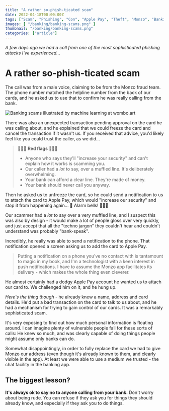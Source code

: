 ```yaml
---
title: "A rather so-phish-ticated scam"
date: 2022-04-18T00:00:00Z
tags: ["Scam", "Phishing", "Con", "Apple Pay", "Theft", "Monzo", "Banking" ]
images: [ "/banking/banking-scams.png" ]
thumbnail: "/banking/banking-scams.png"
categories: ["article"]
---
```


_A few days ago we had a call from one of the most sophisticated phishing attacks I've experienced..._

# A rather so-phish-ticated scam

The call was from a male voice, claiming to be from the Monzo fraud team. The phone number matched the helpline number from the back of our cards, and he asked us to use that to confirm he was really calling from the bank.

![Banking scams illustrated by machine learning at wombo.art](/banking/banking-scams.png "Banking scams illustrated by machine learning at wombo.art")

There was also an unexpected transaction pending approval on the card he was calling about, and he explained that we could freeze the card and cancel the transaction if it wasn't us. If you received that advice, you'd likely feel like you could trust the caller, as we did...

> 🚩🚩🚩 **Red flags** 🚩🚩🚩
> 
> * Anyone who says they'll "increase your security" and can't explain how it works is scamming you.
> * Our caller had a _lot_ to say, over a muffled line. It's deliberately overwhelming.
> * Your bank can afford a clear line. They're made of money.
> * Your bank should never call you anyway.

Then he asked us to unfreeze the card, so he could send a notification to us to attach the card to Apple Pay, which would "increase our security" and stop it from happening again... 🚨 Alarm bells! 🔔🔔🔔

Our scammer had a _lot_ to say over a very muffled line, and I suspect this was also by design - it would make a lot of people gloss over very quickly, and just accept that all the "techno jargon" they couldn't hear and couldn't understand was probably "bank-speak".

Incredibly, he really was able to send a notification to the phone. That notification opened a screen asking us to add the card to Apple Pay.

> Putting a notification on a phone you've no contact with is tantamount to magic in my book, and I'm a technologist with a keen interest in push notifications. I have to assume the Monzo app facilitates its delivery - which makes the whole thing even cleverer.

He almost certainly had a dodgy Apple Pay account he wanted us to attach our card to. We challenged him on it, and he hung up.

_Here's the thing though_ - he already knew a name, address and card details. He'd put a bad transaction on the card to talk to us about, and he had a mechanism for trying to gain control of our cards. It was a remarkably sophisticated scam.

It's very exposing to find out how much personal information is floating around. I can imagine plenty of vulnerable people fall for these sorts of calls: He knew so much, and was clearly capable of doing things people might assume only banks can do.

Somewhat disappointingly, in order to fully replace the card we had to give Monzo our address (even though it's already known to them, and clearly visible in the app). At least we were able to use a medium we trusted - the chat facility in the banking app.

## The biggest lesson?

**It's always ok to say no to anyone calling from your bank.** Don't worry about being rude. You can refuse if they ask you for things they should already know, and especially if they ask you to do things.

